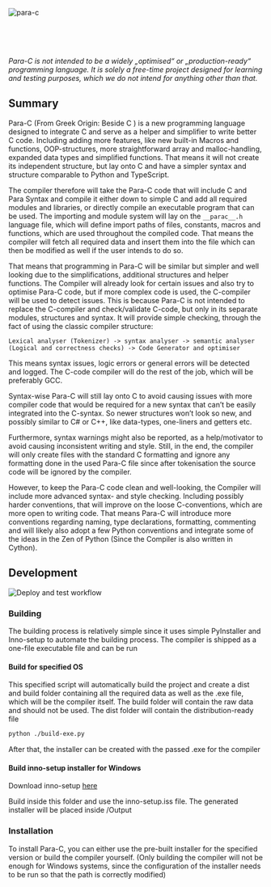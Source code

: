 ![para-c](https://socialify.git.ci/Luna-Klatzer/para-c/image?description=1&forks=1&issues=1&language=1&logo=https%3A%2F%2Fraw.githubusercontent.com%2FLuna-Klatzer%2FPara-C%2Fmain%2FPara-C.png&owner=1&pattern=Charlie%20Brown&pulls=1&stargazers=1&theme=Light)

<br>
<br>
<br>

*Para-C is not intended to be a widely „optimised“ or „production-ready“ programming language. It is solely a free-time
project designed for learning and testing purposes, which we do not intend for anything other than that.*

## Summary

Para-C (From Greek Origin: Beside C ) is a new programming language designed to integrate C and serve as a helper and simplifier to write better C code. Including adding more features, like new built-in Macros and functions, OOP-structures, more straightforward array and malloc-handling, expanded data types and simplified functions. That means it will not create its independent structure, but lay onto C and have a simpler syntax and structure comparable to Python and TypeScript.

The compiler therefore will take the Para-C code that will include C and Para Syntax and compile it either down to simple C and add all required modules and libraries, or directly compile an executable program that can be used. The importing and module system will lay on the `__parac__.h` language file, which will define import paths of files, constants, macros and functions, which are used throughout the compiled code. That means the compiler will fetch all required data and insert them into the file which can then be modified as well if the user intends to do so.

That means that programming in Para-C will be similar but simpler and well looking due to the simplifications, additional structures and helper functions. The Compiler will already look for certain issues and also try to optimise Para-C code, but if more complex code is used, the C-compiler will be used to detect issues. This is because Para-C is not intended to replace the C-compiler and check/validate C-code, but only in its separate modules, structures and syntax. It will provide simple checking, through the fact of using the classic compiler structure:

```
Lexical analyser (Tokenizer) -> syntax analyser -> semantic analyser (Logical and correctness checks) -> Code Generator and optimiser
```

This means syntax issues, logic errors or general errors will be detected and logged. The C-code compiler will do the rest of the job, which will be preferably GCC. 

Syntax-wise Para-C will still lay onto C to avoid causing issues with more compiler code that would be required for a new syntax that can’t be easily integrated into the C-syntax. So newer structures won’t look so new, and possibly similar to C# or C++, like data-types, one-liners and getters etc. 

Furthermore, syntax warnings might also be reported, as a help/motivator to avoid causing inconsistent writing and style. Still, in the end, the compiler will only create files with the standard C formatting and ignore any formatting done in the used Para-C file since after tokenisation the source code will be ignored by the compiler. 

However, to keep the Para-C code clean and well-looking, the Compiler will include more advanced syntax- and style checking. Including possibly harder conventions, that will improve on the loose C-conventions, which are more open to writing code. That means Para-C will introduce more conventions regarding naming, type declarations, formatting, commenting and will likely also adopt a few Python conventions  and integrate some of the ideas in the Zen of Python (Since the Compiler is also written in Cython). 

## Development

![Deploy and test workflow](https://github.com/Luna-Klatzer/Para-C/actions/workflows/python-test.yml/badge.svg)

### Building

The building process is relatively simple since it uses simple PyInstaller and Inno-setup to automate the building
process. The compiler is shipped as a one-file executable file and can be run 

#### Build for specified OS

This specified script will automatically build the project and create a dist and build folder containing all the 
required data as well as the .exe file, which will be the compiler itself. The build folder will contain the raw data
and should not be used. The dist folder will contain the distribution-ready file

```bash
python ./build-exe.py
```

After that, the installer can be created with the passed .exe for the compiler

#### Build inno-setup installer for Windows 

Download inno-setup [here](https://jrsoftware.org/download.php/is.exe)

Build inside this folder and use the inno-setup.iss file. The generated installer will be placed inside /Output

### Installation
 
To install Para-C, you can either use the pre-built installer for the specified version or build the compiler yourself. 
(Only building the compiler will not be enough for Windows systems, since the configuration of the installer needs
to be run so that the path is correctly modified)

